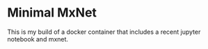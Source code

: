 # Minimal MxNet

This is my build of a docker container that includes a recent jupyter notebook
and mxnet.
